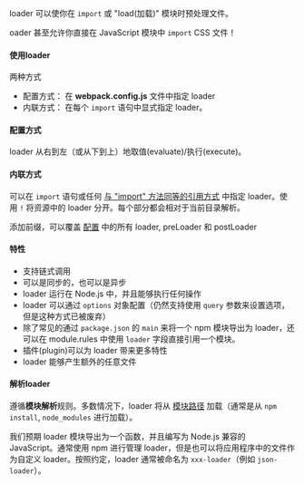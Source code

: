 loader 可以使你在 `import` 或 "load(加载)" 模块时预处理文件。

oader 甚至允许你直接在 JavaScript 模块中 `import` CSS 文件！



#### 使用loader

两种方式

- 配置方式： 在 **webpack.config.js** 文件中指定 loader
- 内联方式： 在每个 `import` 语句中显式指定 loader。



#### 配置方式

loader 从右到左（或从下到上）地取值(evaluate)/执行(execute)。



#### 内联方式

可以在 `import` 语句或任何 [与 "import" 方法同等的引用方式](https://webpack.docschina.org/api/module-methods) 中指定 loader。使用 `!` 将资源中的 loader 分开。每个部分都会相对于当前目录解析。

添加前缀，可以覆盖 [配置](https://webpack.docschina.org/configuration) 中的所有 loader, preLoader 和 postLoader



#### 特性

- 支持链式调用
- 可以是同步的，也可以是异步
- loader 运行在 Node.js 中，并且能够执行任何操作
- loader 可以通过 `options` 对象配置（仍然支持使用 `query` 参数来设置选项，但是这种方式已被废弃）
- 除了常见的通过 `package.json` 的 `main` 来将一个 npm 模块导出为 loader，还可以在 module.rules 中使用 `loader` 字段直接引用一个模块。
- 插件(plugin)可以为 loader 带来更多特性
- loader 能够产生额外的任意文件



#### 解析loader

遵循**模块解析**规则。多数情况下，loader 将从 [模块路径](https://webpack.docschina.org/concepts/module-resolution/#module-paths) 加载（通常是从 `npm install`, `node_modules` 进行加载）。

我们预期 loader 模块导出为一个函数，并且编写为 Node.js 兼容的 JavaScript。通常使用 npm 进行管理 loader，但是也可以将应用程序中的文件作为自定义 loader。按照约定，loader 通常被命名为 `xxx-loader`（例如 `json-loader`）。

